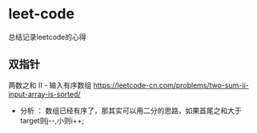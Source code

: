 # leet-code
总结记录leetcode的心得

## 双指针
两数之和 II - 输入有序数组
https://leetcode-cn.com/problems/two-sum-ii-input-array-is-sorted/
- 分析 ： 数组已经有序了，那其实可以用二分的思路，如果首尾之和大于target则j--,小则i++;

